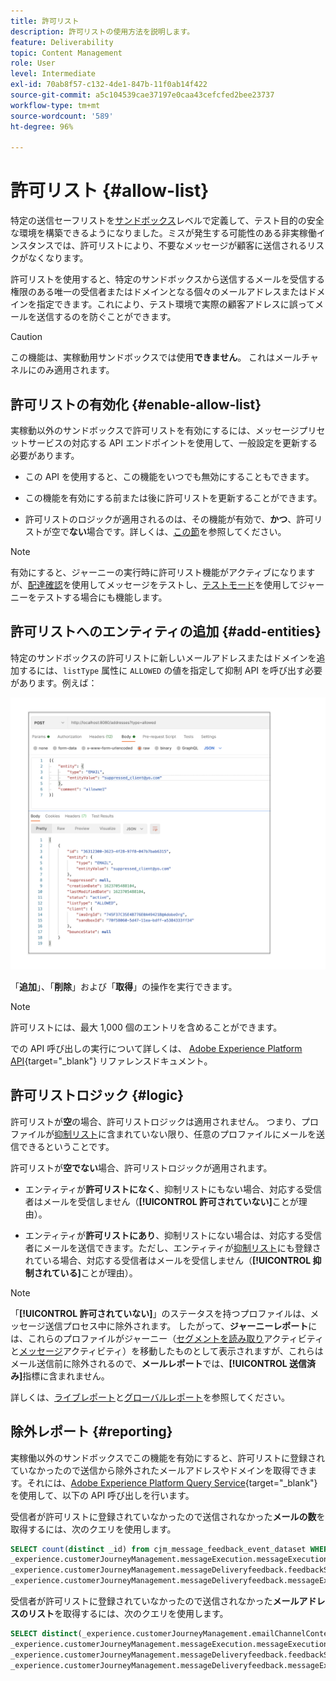 ```yaml
---
title: 許可リスト
description: 許可リストの使用方法を説明します。
feature: Deliverability
topic: Content Management
role: User
level: Intermediate
exl-id: 70ab8f57-c132-4de1-847b-11f0ab14f422
source-git-commit: a5c104539cae37197e0caa43cefcfed2bee23737
workflow-type: tm+mt
source-wordcount: '589'
ht-degree: 96%

---
```


# 許可リスト {#allow-list}

特定の送信セーフリストを[サンドボックス](../administration/sandboxes.md)レベルで定義して、テスト目的の安全な環境を構築できるようになりました。ミスが発生する可能性のある非実稼働インスタンスでは、許可リストにより、不要なメッセージが顧客に送信されるリスクがなくなります。

許可リストを使用すると、特定のサンドボックスから送信するメールを受信する権限のある唯一の受信者またはドメインとなる個々のメールアドレスまたはドメインを指定できます。これにより、テスト環境で実際の顧客アドレスに誤ってメールを送信するのを防ぐことができます。

>[!CAUTION]
>
>この機能は、実稼動用サンドボックスでは使用&#x200B;**できません**。 これはメールチャネルにのみ適用されます。

## 許可リストの有効化 {#enable-allow-list}

実稼動以外のサンドボックスで許可リストを有効にするには、メッセージプリセットサービスの対応する API エンドポイントを使用して、一般設定を更新する必要があります。

* この API を使用すると、この機能をいつでも無効にすることもできます。

* この機能を有効にする前または後に許可リストを更新することができます。

* 許可リストのロジックが適用されるのは、その機能が有効で、**かつ**、許可リストが空で&#x200B;**ない**&#x200B;場合です。詳しくは、[この節](#logic)を参照してください。

<!--To enable this feature on a non-production sandbox, update the allowed list so that it is no longer empty. To disable it, clear up the allowed list so that it is again empty.

Learn more on the allowed list logic in this section.
-->

>[!NOTE]
>
>有効にすると、ジャーニーの実行時に許可リスト機能がアクティブになりますが、[配達確認](preview.md#send-proofs)を使用してメッセージをテストし、[テストモード](../building-journeys/testing-the-journey.md)を使用してジャーニーをテストする場合にも機能します。

## 許可リストへのエンティティの追加 {#add-entities}

特定のサンドボックスの許可リストに新しいメールアドレスまたはドメインを追加するには、`listType` 属性に `ALLOWED` の値を指定して抑制 API を呼び出す必要があります。例えば：

![](assets/allow-list-api.png)

「**追加**」、「**削除**」および「**取得**」の操作を実行できます。

>[!NOTE]
>
>許可リストには、最大 1,000 個のエントリを含めることができます。

での API 呼び出しの実行について詳しくは、 [Adobe Experience Platform API](https://experienceleague.adobe.com/docs/experience-platform/landing/platform-apis/api-guide.html){target=&quot;_blank&quot;} リファレンスドキュメント。

## 許可リストロジック {#logic}

許可リストが&#x200B;**空**&#x200B;の場合、許可リストロジックは適用されません。 つまり、プロファイルが[抑制リスト](suppression-list.md)に含まれていない限り、任意のプロファイルにメールを送信できるということです。

許可リストが&#x200B;**空でない**&#x200B;場合、許可リストロジックが適用されます。

* エンティティが&#x200B;**許可リストになく**、抑制リストにもない場合、対応する受信者はメールを受信しません（**[!UICONTROL 許可されていない]**&#x200B;ことが理由）。

* エンティティが&#x200B;**許可リストにあり**、抑制リストにない場合は、対応する受信者にメールを送信できます。ただし、エンティティが[抑制リスト](suppression-list.md)にも登録されている場合、対応する受信者はメールを受信しません（**[!UICONTROL 抑制されている]**&#x200B;ことが理由）。

>[!NOTE]
>
>「**[!UICONTROL 許可されていない]**」のステータスを持つプロファイルは、メッセージ送信プロセス中に除外されます。 したがって、**ジャーニーレポート**&#x200B;には、これらのプロファイルがジャーニー（[セグメントを読み取り](../building-journeys/read-segment.md)アクティビティと[メッセージ](../building-journeys/journeys-message.md)アクティビティ）を移動したものとして表示されますが、これらはメール送信前に除外されるので、**メールレポート**&#x200B;では、**[!UICONTROL 送信済み]**&#x200B;指標に含まれません。
>
>詳しくは、[ライブレポート](../reports/live-report.md)と[グローバルレポート](../reports/global-report.md)を参照してください。

## 除外レポート {#reporting}

実稼働以外のサンドボックスでこの機能を有効にすると、許可リストに登録されていなかったので送信から除外されたメールアドレスやドメインを取得できます。それには、[Adobe Experience Platform Query Service](https://experienceleague.adobe.com/docs/experience-platform/query/api/getting-started.html?lang=ja){target=&quot;_blank&quot;} を使用して、以下の API 呼び出しを行います。

受信者が許可リストに登録されていなかったので送信されなかった&#x200B;**メールの数**&#x200B;を取得するには、次のクエリを使用します。

```sql
SELECT count(distinct _id) from cjm_message_feedback_event_dataset WHERE
_experience.customerJourneyManagement.messageExecution.messageExecutionID = '<MESSAGE_EXECUTION_ID>' AND
_experience.customerJourneyManagement.messageDeliveryfeedback.feedbackStatus = 'exclude' AND
_experience.customerJourneyManagement.messageDeliveryfeedback.messageExclusion.reason = 'EmailNotAllowed'
```

受信者が許可リストに登録されていなかったので送信されなかった&#x200B;**メールアドレスのリスト**&#x200B;を取得するには、次のクエリを使用します。

```sql
SELECT distinct(_experience.customerJourneyManagement.emailChannelContext.address) from cjm_message_feedback_event_dataset WHERE
_experience.customerJourneyManagement.messageExecution.messageExecutionID IS NOT NULL AND
_experience.customerJourneyManagement.messageDeliveryfeedback.feedbackStatus = 'exclude' AND
_experience.customerJourneyManagement.messageDeliveryfeedback.messageExclusion.reason = 'EmailNotAllowed'
```
